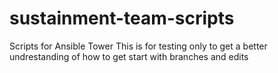 # sustainment-team-scripts
Scripts for Ansible Tower
This is for testing only to get a better undrestanding of how to get start with branches and edits
